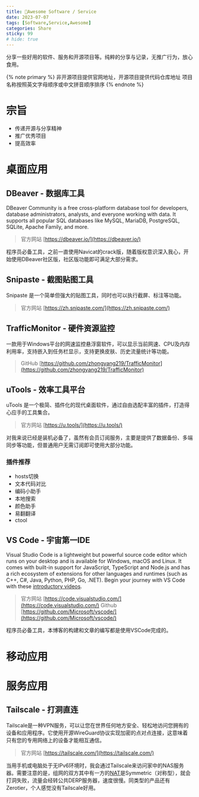 ```yaml
---
title: 🌈Awesome Software / Service
date: 2023-07-07
tags: [Software,Service,Awesome]
categories: Share
sticky: 99
# hide: true
---
```

分享一些好用的软件、服务和开源项目等。纯粹的分享与记录，无推广行为，放心食用。
<!--more-->

{% note primary %}
非开源项目提供官网地址，开源项目提供代码仓库地址
项目名称按照英文字母顺序或中文拼音顺序排序
{% endnote %}

# 宗旨
- 传递开源与分享精神
- 推广优秀项目
- 提高效率

# 桌面应用

## DBeaver - 数据库工具
DBeaver Community is a free cross-platform database tool for developers, database administrators, analysts, and everyone working with data. It supports all popular SQL databases like MySQL, MariaDB, PostgreSQL, SQLite, Apache Family, and more.
> 官方网站 [https://dbeaver.io/](https://dbeaver.io/)

程序员必备工具，之前一直使用Navicat的crack版，随着版权意识深入我心，开始使用DBeaver社区版，社区版功能即可满足大部分需求。

## Snipaste - 截图贴图工具
Snipaste 是一个简单但强大的贴图工具，同时也可以执行截屏、标注等功能。
> 官方网站 [https://zh.snipaste.com/](https://zh.snipaste.com/)

## TrafficMonitor - 硬件资源监控
一款用于Windows平台的网速监控悬浮窗软件，可以显示当前网速、CPU及内存利用率，支持嵌入到任务栏显示，支持更换皮肤、历史流量统计等功能。
> GitHub [https://github.com/zhongyang219/TrafficMonitor](https://github.com/zhongyang219/TrafficMonitor)

## uTools - 效率工具平台
uTools 是一个极简、插件化的现代桌面软件，通过自由选配丰富的插件，打造得心应手的工具集合。
> 官方网站 [https://u.tools/](https://u.tools/)

对我来说已经是装机必备了，虽然有会员订阅服务，主要是提供了数据备份、多端同步等功能，但普通用户无需订阅即可使用大部分功能。

### 插件推荐
- hosts切换
- 文本代码对比
- 编码小助手
- 本地搜索
- 颜色助手
- 易翻翻译
- ctool

## VS Code - 宇宙第一IDE
Visual Studio Code is a lightweight but powerful source code editor which runs on your desktop and is available for Windows, macOS and Linux. It comes with built-in support for JavaScript, TypeScript and Node.js and has a rich ecosystem of extensions for other languages and runtimes (such as C++, C#, Java, Python, PHP, Go, .NET). Begin your journey with VS Code with these [introductory videos](https://code.visualstudio.com/docs/getstarted/introvideos).
> 官方网站 [https://code.visualstudio.com/](https://code.visualstudio.com/)
> Github [https://github.com/Microsoft/vscode/](https://github.com/Microsoft/vscode/)

程序员必备工具，本博客的构建和文章的编写都是使用VSCode完成的。

# 移动应用


# 服务应用

## Tailscale - 打洞直连
Tailscale是一种VPN服务，可以让您在世界任何地方安全、轻松地访问您拥有的设备和应用程序。它使用开源WireGuard协议实现加密的点对点连接，这意味着只有您的专用网络上的设备才能相互通信。
> 官方网站 [https://tailscale.com/](https://tailscale.com/)

当用手机或电脑处于无IPv6环境时，我会通过Tailscale来访问家中的NAS服务器。需要注意的是，组网的双方其中有一方的[NAT](https://www.zhihu.com/question/38729355)是Symmetric（对称型），就会打洞失败，流量会经转公共DERP服务器，速度很慢。同类型的产品还有Zerotier，个人感觉没有Tailscale好用。
